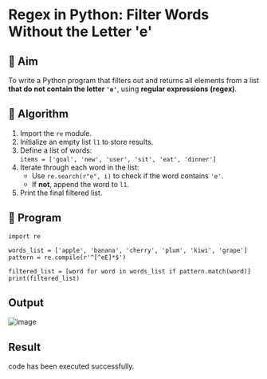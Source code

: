 # Regex in Python: Filter Words Without the Letter 'e'

## 🎯 Aim
To write a Python program that filters out and returns all elements from a list **that do not contain the letter `'e'`**, using **regular expressions (regex)**.

## 🧠 Algorithm
1. Import the `re` module.
2. Initialize an empty list `l1` to store results.
3. Define a list of words:  
   `items = ['goal', 'new', 'user', 'sit', 'eat', 'dinner']`
4. Iterate through each word in the list:
   - Use `re.search(r"e", i)` to check if the word contains `'e'`.
   - If **not**, append the word to `l1`.
5. Print the final filtered list.

## 🧾 Program
```
import re

words_list = ['apple', 'banana', 'cherry', 'plum', 'kiwi', 'grape']
pattern = re.compile(r'^[^eE]*$')

filtered_list = [word for word in words_list if pattern.match(word)]
print(filtered_list)
```
## Output
![image](https://github.com/user-attachments/assets/2ba54972-bf35-491a-9dcf-470820d4ad95)


## Result

code has been executed successfully.
